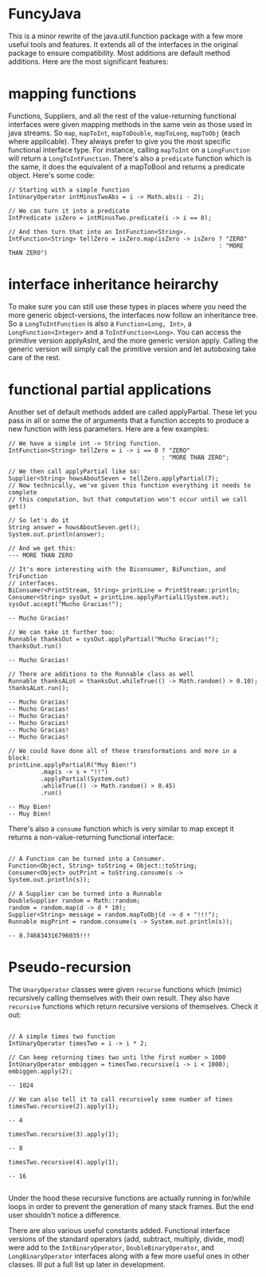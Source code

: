 # FuncyJava

This is a minor rewrite of the java.util.function package with a few more useful
tools and features. It extends all of the interfaces in the original package to 
ensure compatibility. Most additions are default method additions. Here are the 
most significant features:

# mapping functions

Functions, Suppliers, and all the rest of the value-returning functional
interfaces were given mapping methods in the same vein as those used in java 
streams. So `map`, `mapToInt`, `mapToDouble`, `mapToLong`, `mapToObj` (each 
where applicable). They always prefer to give you the most specific functional
interface type. For instance, calling `mapToInt` on a `LongFunction` will return
a `LongToIntFunction`. There's also a `predicate` function which is the same, it 
does the equivalent of a mapToBool and returns a predicate object. Here's some
code:

```
// Starting with a simple function
IntUnaryOperator intMinusTwoAbs = i -> Math.abs(i - 2);

// We can turn it into a predicate
IntPredicate isZero = intMinusTwo.predicate(i -> i == 0);

// And then turn that into an IntFunction<String>.
IntFunction<String> tellZero = isZero.map(isZero -> isZero ? "ZERO" 
                                                           : "MORE THAN ZERO")

```

# interface inheritance heirarchy

To make sure you can still use these types in places where you need the more
generic object-versions, the interfaces now follow an inheritance tree. So
a `LongToIntFunction` is also a `Function<Long, Int>`, a `LongFunction<Integer>`
and a `ToIntFunction<Long>`. You can access the primitive version applyAsInt,
and the more generic version apply. Calling the generic version will simply call
the primitive version and let autoboxing take care of the rest.

# functional partial applications

Another set of default methods added are called applyPartial. These let you pass
in all or some the of arguments that a function accepts to produce a new
function with less parameters. Here are a few examples:

```
// We have a simple int -> String function.
IntFunction<String> tellZero = i -> i == 0 ? "ZERO" 
                                           : "MORE THAN ZERO";

// We then call applyPartial like so:
Supplier<String> howsAboutSeven = tellZero.applyPartial(7);
// Now technically, we've given this function everything it needs to complete
// this computation, but that computation won't occur until we call get()

// So let's do it
String answer = howsAboutSeven.get();
System.out.println(answer);

// And we get this:
--- MORE THAN ZERO

// It's more interesting with the Biconsumer, BiFunction, and TriFunction 
// interfaces.
BiConsumer<PrintStream, String> printLine = PrintStream::println;
Consumer<String> sysOut = printLine.applyPartialL(System.out);
sysOut.accept("Mucho Gracias!");

-- Mucho Gracias!

// We can take it further too:
Runnable thanksOut = sysOut.applyPartial("Mucho Gracias!");
thanksOut.run()

-- Mucho Gracias!

// There are additions to the Runnable class as well
Runnable thanksALot = thanksOut.whileTrue(() -> Math.random() > 0.10);
thanksALot.run();

-- Mucho Gracias!
-- Mucho Gracias!
-- Mucho Gracias!
-- Mucho Gracias!
-- Mucho Gracias!
-- Mucho Gracias!

// We could have done all of these transformations and more in a block:
printLine.applyPartialR("Muy Bien!")
         .map(s -> s + "!!")
         .applyPartial(System.out)
         .whileTrue(() -> Math.random() > 0.45)
         .run()

-- Muy Bien!
-- Muy Bien!

```

There's also a `consume` function which is very similar to map except it returns
a non-value-returning functional interface:

```

// A Function can be turned into a Consumer.
Function<Object, String> toString = Object::toString;
Consumer<Object> outPrint = toString.consume(s -> System.out.println(s));

// A Supplier can be turned into a Runnable
DoubleSupplier random = Math::random;
random = random.map(d -> d * 10);
Supplier<String> message = random.mapToObj(d -> d + "!!!");
Runnable msgPrint = random.consume(s -> System.out.println(s));

-- 8.746834316796035!!!
```

# Pseudo-recursion

The `UnaryOperator` classes were given `recurse` functions which (mimic)
recursively calling themselves with their own result. They also have `recursive`
functions which return recursive versions of themselves. Check it out:

```

// A simple times two function
IntUnaryOperator timesTwo = i -> i * 2;

// Can keep returning times two unti lthe first number > 1000
IntUnaryOperator embiggen = timesTwo.recursive(i -> i < 1000);
embiggen.apply(2);

-- 1024

// We can also tell it to call recursively some number of times
timesTwo.recursive(2).apply(1);

-- 4

timesTwo.recursive(3).apply(1);

-- 8

timesTwo.recursive(4).apply(1);

-- 16


```

Under the hood these recursive functions are actually running in for/while
loops in order to prevent the generation of many stack frames. But the end user
shouldn't notice a difference.

There are also various useful constants added. Functional interface versions of
the standard operators (add, subtract, multiply, divide, mod) were add to the
`IntBinaryOperator`, `DoubleBinaryOperator`, and `LongBinaryOperator` interfaces
along with a few more useful ones in other classes. Ill put a full list up later
in development.

